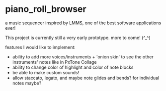 # piano_roll_browser    
a music sequencer inspired by LMMS, one of the best software applications ever!     
    
This project is currently still a very early prototype. more to come! (^_^\)    
    
features I would like to implement:    
- ability to add more voices/instruments + 'onion skin' to see the other instruments' notes like in PxTone Collage    
- ability to change color of highlight and color of note blocks    
- be able to make custom sounds!    
- allow staccato, legato, and maybe note glides and bends? for individual notes maybe? 

